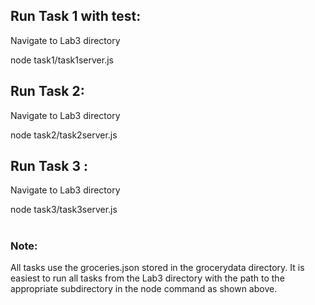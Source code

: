 ## Run Task 1 with test:

Navigate to Lab3 directory

node task1/task1server.js

## Run Task 2:

Navigate to Lab3 directory

node task2/task2server.js

## Run Task 3 :

Navigate to Lab3 directory

node task3/task3server.js

#

### Note:

All tasks use the groceries.json stored in the grocerydata directory. It is easiest to run all tasks from the Lab3 directory with the path to the appropriate subdirectory in the node command as shown above.
